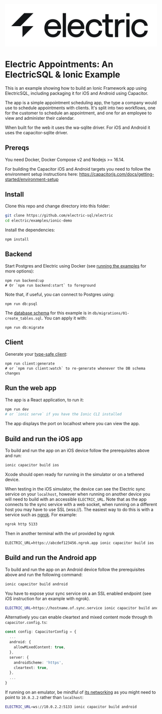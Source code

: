 <a href="https://electric-sql.com">
  <picture>
    <source media="(prefers-color-scheme: dark)"
        srcset="https://raw.githubusercontent.com/electric-sql/meta/main/identity/ElectricSQL-logo-light-trans.svg"
    />
    <source media="(prefers-color-scheme: light)"
        srcset="https://raw.githubusercontent.com/electric-sql/meta/main/identity/ElectricSQL-logo-black.svg"
    />
    <img alt="ElectricSQL logo"
        src="https://raw.githubusercontent.com/electric-sql/meta/main/identity/ElectricSQL-logo-black.svg"
    />
  </picture>
</a>

# Electric Appointments: An ElectricSQL & Ionic Example

This is an example showing how to build an Ionic Framework app using ElectricSQL, including packaging it for iOS and Android using Capacitor.

The app is a simple appointment scheduling app, the type a company would use to schedule appointments with clients. It's split into two workflows, one for the customer to schedule an appointment, and one for an employee to view and administer their calendar.

When built for the web it uses the wa-sqlite driver. For iOS and Android it uses the capacitor-sqlite driver.

## Prereqs

You need Docker, Docker Compose v2 and Nodejs >= 16.14.

For building the Capacitor iOS and Android targets you need to follow the environment setup instructions here: https://capacitorjs.com/docs/getting-started/environment-setup

## Install

Clone this repo and change directory into this folder:

```sh
git clone https://github.com/electric-sql/electric
cd electric/examples/ionic-demo
```

Install the dependencies:

```shell
npm install
```

## Backend

Start Postgres and Electric using Docker (see [running the examples](https://electric-sql.com/docs/examples/notes/running) for more options):

```shell
npm run backend:up
# Or `npm run backend:start` to foreground
```

Note that, if useful, you can connect to Postgres using:

```shell
npm run db:psql
```

The [database schema](https://electric-sql.com/docs/usage/data-modelling) for this example is in `db/migrations/01-create_tables.sql`.
You can apply it with:

```shell
npm run db:migrate
```

## Client

Generate your [type-safe client](https://electric-sql.com/docs/usage/data-access/client):

```shell
npm run client:generate
# or `npm run client:watch` to re-generate whenever the DB schema changes
```

## Run the web app

The app is a React application, to run it:

```bash
npm run dev
# or `ionic serve` if you have the Ionic CLI installed
```

The app displays the port on localhost where you can view the app.

## Build and run the iOS app

To build and run the app on an iOS device follow the prerequisites above and run:

```bash
ionic capacitor build ios
```

Xcode should open ready for running in the simulator or on a tethered device.

When testing in the iOS simulator, the device can see the Electric sync service on your `localhost`, however when running on another device you will need to build with an accessible `ELECTRIC_URL`. Note that as the app connects to the sync service with a web socket, when running on a different host you may have to use SSL (wss://). The easiest way to do this is with a service such as [ngrok](http://ngrok.com). For example:

```bash
ngrok http 5133
```

Then in another terminal with the url provided by ngrok

```
ELECTRIC_URL=https://abcdef123456.ngrok.app ionic capacitor build ios
```

## Build and run the Android app

To build and run the app on an Android device follow the prerequisites above and run the following command:

```bash
ionic capacitor build android
```

You have to expose your sync service on a an SSL enabled endpoint (see iOS instruction for an example with ngrok).

```bash
ELECTRIC_URL=https://hostname.of.sync.service ionic capacitor build android
```

Alternatively you can enable cleartext and mixed content mode through th `capacitor.config.ts`:
```ts
const config: CapacitorConfig = {
  ...
  android: {
    allowMixedContent: true,
  },
  server: {
    androidScheme: 'https',
    cleartext: true,
  },
  ...
}
```

If running on an emulator, be mindful of [its networking](https://developer.android.com/studio/run/emulator-networking) as you might need to point to `10.0.2.2` rather than `localhost`:
```bash
ELECTRIC_URL=ws://10.0.2.2:5133 ionic capacitor build android
```